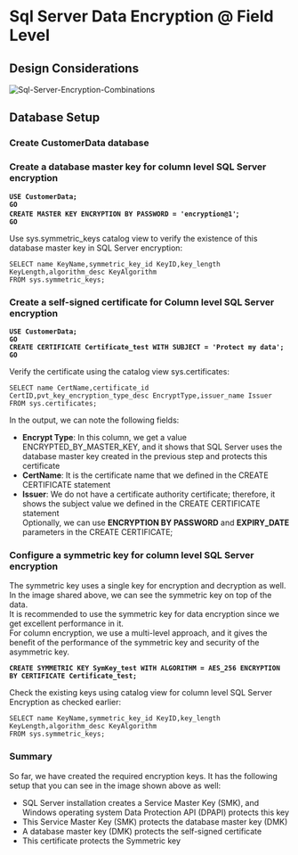 # Sql Server Data Encryption @ Field Level

## Design Considerations

![Sql-Server-Encryption-Combinations](https://user-images.githubusercontent.com/6631390/110805630-45341300-824f-11eb-810b-0917a2326756.gif)

## Database Setup

### Create CustomerData database

### Create a database master key for column level SQL Server encryption

**`USE CustomerData;`**<br/>
**`GO`**<br/>
**`CREATE MASTER KEY ENCRYPTION BY PASSWORD = 'encryption@1'`;**<br/>
**`GO`**<br/>

Use sys.symmetric_keys catalog view to verify the existence of this database master key in SQL Server encryption:

`SELECT name KeyName,symmetric_key_id KeyID,key_length KeyLength,algorithm_desc KeyAlgorithm` <br/>
`FROM sys.symmetric_keys;`

### Create a self-signed certificate for Column level SQL Server encryption

**`USE CustomerData;`**<br/>
**`GO`**<br/>
**`CREATE CERTIFICATE Certificate_test WITH SUBJECT = 'Protect my data';`**<br/>
**`GO`**<br/>

Verify the certificate using the catalog view sys.certificates:

`SELECT name CertName,certificate_id CertID,pvt_key_encryption_type_desc EncryptType,issuer_name Issuer`<br/>
`FROM sys.certificates;`

In the output, we can note the following fields:

* **Encrypt Type**: In this column, we get a value ENCRYPTED_BY_MASTER_KEY, and it shows that SQL Server uses the database master key created in the previous step and protects this certificate
* **CertName**: It is the certificate name that we defined in the CREATE CERTIFICATE statement
* **Issuer**: We do not have a certificate authority certificate; therefore, it shows the subject value we defined in the CREATE CERTIFICATE statement<br/>
Optionally, we can use **ENCRYPTION BY PASSWORD** and **EXPIRY_DATE** parameters in the CREATE CERTIFICATE;

### Configure a symmetric key for column level SQL Server encryption

The symmetric key uses a single key for encryption and decryption as well. <br/>
In the image shared above, we can see the symmetric key on top of the data. <br/>
It is recommended to use the symmetric key for data encryption since we get excellent performance in it. <br/>
For column encryption, we use a multi-level approach, and it gives the benefit of the performance of the symmetric key and security of the asymmetric key.

**`CREATE SYMMETRIC KEY SymKey_test WITH ALGORITHM = AES_256 ENCRYPTION BY CERTIFICATE Certificate_test;`**

Check the existing keys using catalog view for column level SQL Server Encryption as checked earlier:

`SELECT name KeyName,symmetric_key_id KeyID,key_length KeyLength,algorithm_desc KeyAlgorithm`<br/>
`FROM sys.symmetric_keys;`

### Summary
So far, we have created the required encryption keys. It has the following setup that you can see in the image shown above as well:

* SQL Server installation creates a Service Master Key (SMK), and Windows operating system Data Protection API (DPAPI) protects this key
* This Service Master Key (SMK) protects the database master key (DMK)
* A database master key (DMK) protects the self-signed certificate
* This certificate protects the Symmetric key

